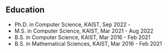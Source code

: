 ## Education
- Ph.D. in Computer Science, KAIST, Sep 2022 -
- M.S. in Computer Science, KAIST, Mar 2021 - Aug 2022
- B.S. in Computer Science, KAIST, Mar 2016 - Feb 2021
- B.S. in Mathematical Sciences, KAIST, Mar 2016 - Feb 2021

